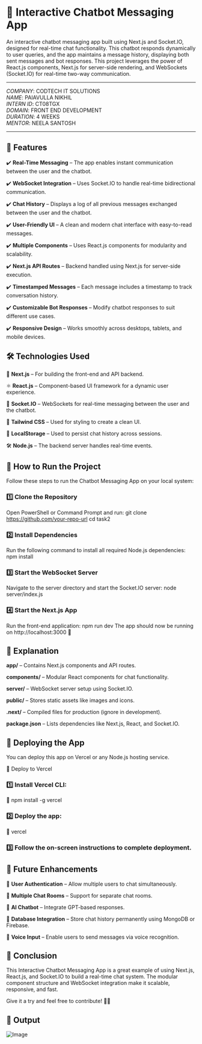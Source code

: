 # 💬 Interactive Chatbot Messaging App

An interactive chatbot messaging app built using Next.js and Socket.IO, designed for real-time chat functionality. This chatbot responds dynamically to user queries, and the app maintains a message history, displaying both sent messages and bot responses.
This project leverages the power of React.js components, Next.js for server-side rendering, and WebSockets (Socket.IO) for real-time two-way communication.

---

*COMPANY*: CODTECH IT SOLUTIONS  
*NAME*: PAIAVULLA NIKHIL  
*INTERN ID*: CT08TGX  
*DOMAIN*: FRONT END DEVELOPMENT  
*DURATION*: 4 WEEKS  
*MENTOR*: NEELA SANTOSH

---

## 🎯 Features
✔️ **Real-Time Messaging** – The app enables instant communication between the user and the chatbot.

✔️ **WebSocket Integration** – Uses Socket.IO to handle real-time bidirectional communication.

✔️ **Chat History** – Displays a log of all previous messages exchanged between the user and the chatbot.

✔️ **User-Friendly UI** – A clean and modern chat interface with easy-to-read messages.

✔️ **Multiple Components** – Uses React.js components for modularity and scalability.

✔️ **Next.js API Routes** – Backend handled using Next.js for server-side execution.

✔️ **Timestamped Messages** – Each message includes a timestamp to track conversation history.

✔️ **Customizable Bot Responses** – Modify chatbot responses to suit different use cases.

✔️ **Responsive Design** – Works smoothly across desktops, tablets, and mobile devices.

## 🛠 Technologies Used

🚀 **Next.js** – For building the front-end and API backend.

⚛️ **React.js** – Component-based UI framework for a dynamic user experience.

🔗 **Socket.IO** – WebSockets for real-time messaging between the user and the chatbot.

🎨 **Tailwind CSS** – Used for styling to create a clean UI.

💾 **LocalStorage** – Used to persist chat history across sessions.

🛠 **Node.js** – The backend server handles real-time events.

## 📌 How to Run the Project
Follow these steps to run the Chatbot Messaging App on your local system:

### 1️⃣ Clone the Repository
Open PowerShell or Command Prompt and run:
git clone https://github.com/your-repo-url
cd task2
### 2️⃣ Install Dependencies
Run the following command to install all required Node.js dependencies:
npm install
### 3️⃣ Start the WebSocket Server
Navigate to the server directory and start the Socket.IO server:
node server/index.js
### 4️⃣ Start the Next.js App
Run the front-end application:
npm run dev
The app should now be running on http://localhost:3000 🚀

## 📂 Explanation

**app/** – Contains Next.js components and API routes.

**components/** – Modular React components for chat functionality.

**server/** – WebSocket server setup using Socket.IO.

**public/** – Stores static assets like images and icons.

**.next/** – Compiled files for production (ignore in development).

**package.json** – Lists dependencies like Next.js, React, and Socket.IO.

## 🚀 Deploying the App

You can deploy this app on Vercel or any Node.js hosting service.

🔹 Deploy to Vercel

### 1️⃣ Install Vercel CLI:
🔹 npm install -g vercel

### 2️⃣ Deploy the app:
🔹 vercel

### 3️⃣ Follow the on-screen instructions to complete deployment.

## 🔧 Future Enhancements
🔹 **User Authentication** – Allow multiple users to chat simultaneously.

🔹 **Multiple Chat Rooms** – Support for separate chat rooms.

🔹 **AI Chatbot** – Integrate GPT-based responses.

🔹 **Database Integration** – Store chat history permanently using MongoDB or Firebase.

🔹 **Voice Input** – Enable users to send messages via voice recognition.

## 🎉 Conclusion

This Interactive Chatbot Messaging App is a great example of using Next.js, React.js, and Socket.IO to build a real-time chat system. The modular component structure and WebSocket integration make it scalable, responsive, and fast.

Give it a try and feel free to contribute! 🚀💬

## 📝 Output

![Image](https://github.com/user-attachments/assets/95edfa26-80e7-40dd-854c-fab89596c2de)
